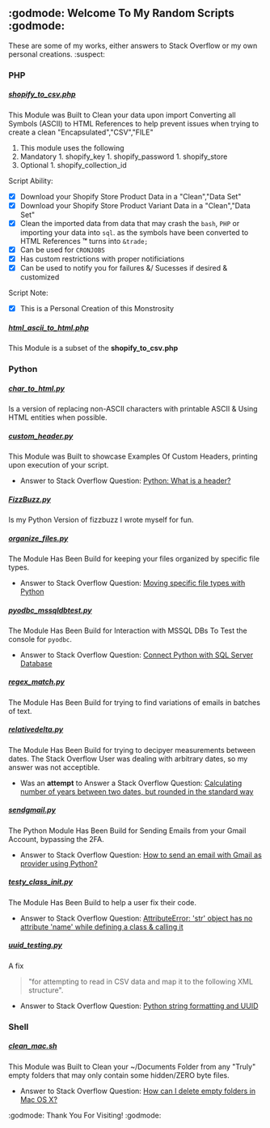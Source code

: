 ## :godmode: Welcome To My Random Scripts :godmode:

These are some of my works, either answers to Stack Overflow or my own personal creations. :suspect:

### PHP
##### [shopify_to_csv.php](https://github.com/JayRizzo/Random_Scripts/blob/master/shopify_to_csv.php)
This Module was Built to Clean your data upon import Converting all Symbols (ASCII) to HTML References to help prevent issues when trying to create a clean "Encapsulated","CSV","FILE"

1. This module uses the following
  1. Mandatory
    1. shopify_key
    1. shopify_password
    1. shopify_store 
  1. Optional
    1. shopify_collection_id

Script Ability:

- [x] Download your Shopify Store Product Data in a "Clean","Data Set"
- [x] Download your Shopify Store Product Variant Data in a "Clean","Data Set"
- [x] Clean the imported data from data that may crash the `bash`, `PHP` or importing your data into `sql`. as the symbols have been converted to HTML References __&trade;__ turns into `&trade;`
- [x] Can be used for `CRONJOBS`
- [x] Has custom restrictions with proper notificiations
- [x] Can be used to notify you for failures &/ Sucesses if desired & customized

Script Note:

- [x] This is a Personal Creation of this Monstrosity

##### [html_ascii_to_html.php](https://github.com/JayRizzo/Random_Scripts/blob/master/html_ascii_to_html.php)
This Module is a subset of the __shopify_to_csv.php__


### Python
#####  [char_to_html.py](https://github.com/JayRizzo/Random_Scripts/blob/master/char_to_html.py)
Is a version of replacing non-ASCII characters with printable ASCII & Using HTML entities when possible.

#####  [custom_header.py](https://github.com/JayRizzo/Random_Scripts/blob/master/custom_header.py)
This Module was Built to showcase Examples Of Custom Headers, printing upon execution of your script.
* Answer to Stack Overflow Question: [Python: What is a header?](https://stackoverflow.com/a/51914806/1896134)

#####  [FizzBuzz.py](https://github.com/JayRizzo/Random_Scripts/blob/master/FizzBuzz.py)
Is my Python Version of fizzbuzz I wrote myself for fun.

#####  [organize_files.py](https://github.com/JayRizzo/Random_Scripts/blob/master/organize_files.py)
The Module Has Been Build for keeping your files organized by specific file types.
* Answer to Stack Overflow Question: [Moving specific file types with Python](https://stackoverflow.com/a/50344578/1896134)

#####  [pyodbc_mssqldbtest.py](https://github.com/JayRizzo/Random_Scripts/blob/master/pyodbc_mssqldbtest.py)
The Module Has Been Build for Interaction with MSSQL DBs To Test the console for `pyodbc`.
* Answer to Stack Overflow Question: [Connect Python with SQL Server Database](https://stackoverflow.com/a/51627907/1896134)

#####  [regex_match.py](https://github.com/JayRizzo/Random_Scripts/blob/master/regex_match.py)
The Module Has Been Build for trying to find variations of emails in batches of text.

#####  [relativedelta.py](https://github.com/JayRizzo/Random_Scripts/blob/master/relativedelta.py)
The Module Has Been Build for trying to decipyer measurements between dates. The Stack Overflow User was dealing with arbitrary dates, so my answer was not acceptible.
* Was an __attempt__ to Answer a Stack Overflow Question: [Calculating number of years between two dates, but rounded in the standard way](https://stackoverflow.com/q/52290952/1896134)

#####  [sendgmail.py](https://github.com/JayRizzo/Random_Scripts/blob/master/sendgmail.py)
The Python Module Has Been Build for Sending Emails from your Gmail Account, bypassing the 2FA.
* Answer to Stack Overflow Question: [How to send an email with Gmail as provider using Python?](https://stackoverflow.com/a/51664129/1896134)

#####  [testy_class_init.py](https://github.com/JayRizzo/Random_Scripts/blob/master/testy_class_init.py)
The Module Has Been Build to help a user fix their code.
* Answer to Stack Overflow Question: [AttributeError: 'str' object has no attribute 'name' while defining a class & calling it](https://stackoverflow.com/a/52360707/1896134)

##### [uuid_testing.py](https://github.com/JayRizzo/Random_Scripts/blob/master/uuid_testing.py)
A fix
> "for attempting to read in CSV data and map it to the following XML structure".
* Answer to Stack Overflow Question: [Python string formatting and UUID](https://stackoverflow.com/a/52290812/1896134)

### Shell
##### [clean_mac.sh](https://github.com/JayRizzo/Random_Scripts/blob/master/clean_mac.sh)
This Module was Built to Clean your ~/Documents Folder from any "Truly" empty folders that may only contain some hidden/ZERO byte files.
* Answer to Stack Overflow Question: [How can I delete empty folders in Mac OS X?](https://superuser.com/a/1322425/247728)

:godmode: Thank You For Visiting! :godmode:

